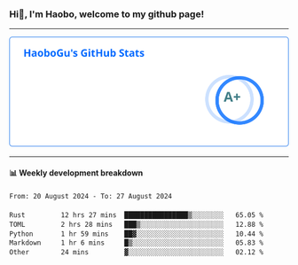 <!--<h2 align="center"> Hi👋, I'm Haobo, welcome to my github page! </h2>-->
### Hi👋, I'm Haobo, welcome to my github page!
-------

<img href="https://github.com/HaoboGu" src="assets/stats.svg" alt="github stats" /> 

-------

#### 📊 **Weekly development breakdown**
<!--START_SECTION:waka-->

```txt
From: 20 August 2024 - To: 27 August 2024

Rust         12 hrs 27 mins  ████████████████▒░░░░░░░░   65.05 %
TOML         2 hrs 28 mins   ███▒░░░░░░░░░░░░░░░░░░░░░   12.88 %
Python       1 hr 59 mins    ██▓░░░░░░░░░░░░░░░░░░░░░░   10.44 %
Markdown     1 hr 6 mins     █▒░░░░░░░░░░░░░░░░░░░░░░░   05.83 %
Other        24 mins         ▓░░░░░░░░░░░░░░░░░░░░░░░░   02.12 %
```

<!--END_SECTION:waka-->
<!--
backup url: https://github-readme-status-dusky-ten.vercel.app/api?username=HaoboGu&count_private=true&show_icons=true&theme=transparent&border_color=2f80ed
-->
<!--
**HaoboGu/HaoboGu** is a ✨ _special_ ✨ repository because its `README.md` (this file) appears on your GitHub profile.

Here are some ideas to get you started:

- 🔭 I’m currently working on AI-assisted programming tools
- 🌱 I’m currently learning ...
- 👯 I’m looking to collaborate on ...
- 🤔 I’m looking for help with ...
- 💬 Ask me about ...
- 📫 How to reach me: ...
- 😄 Pronouns: ...
- ⚡ Fun fact: ...
-->
